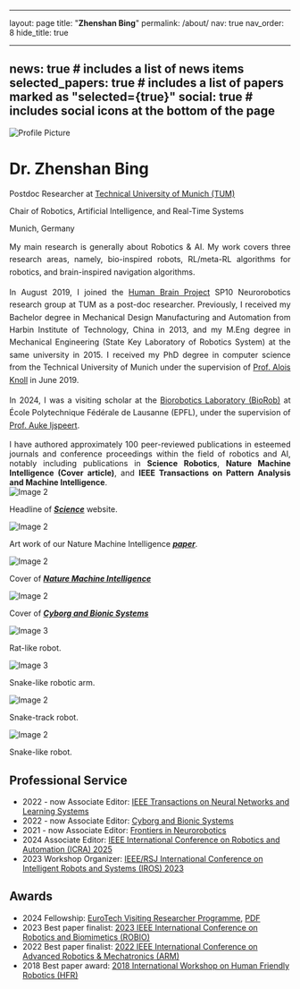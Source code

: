 <!-- ---
layout: about
title: About
permalink: / -->

---
layout: page
title: "<strong>Zhenshan Bing</strong>"
permalink: /about/
nav: true
nav_order: 8
hide_title: true
<!-- permalink: / -->
---


news: true  # includes a list of news items
selected_papers: true # includes a list of papers marked as "selected={true}"
social: true  # includes social icons at the bottom of the page
---

<link href="https://cdnjs.cloudflare.com/ajax/libs/font-awesome/6.0.0-beta3/css/all.min.css" rel="stylesheet">

<div class="profile-section">
  <img src="assets/img/BZS.jpg" alt="Profile Picture">
  <div class="profile-text">
    <h1>Dr. Zhenshan Bing</h1>
    <p>Postdoc Researcher at <a href="https://www.ce.cit.tum.de/air/people/zhenshan-bing-drrernat/">Technical University of Munich (TUM)</a></p>
    <p>Chair of Robotics, Artificial Intelligence, and Real-Time Systems</p>
    <p>Munich, Germany</p>
    <div class="social-icons">
      <a href="https://scholar.google.com/citations?user=eIz0XvMAAAAJ&hl=en" target="_blank"><i class="fab fa-google"></i></a>
      <a href="mailto:zhenshan.bing@tum.de"><i class="fas fa-envelope"></i></a>
      <a href="https://twitter.com" target="_blank"><i class="fab fa-twitter"></i></a>
      <a href="https://www.linkedin.com/in/zhenshan-bing-08b92570/" target="_blank" rel="noopener">
        <i class="fab fa-linkedin"></i>
      </a>
    </div>
  </div>
</div>


<!-- My main research is generally about Robotics & AI. 
My work covers three research areas, namely, bio-inspired robots, RL/meta-RL algorithms for robotics, and brain-inspired navigation algorithms.

In August 2019, I joined the <a href="https://www.humanbrainproject.eu/en/">Human Brain Project</a> SP10 Neurorobotics research group at TUM as a post-doc researcher. Previously, I received my Bachelor degree in Mechanical Design Manufacturing and Automation from Harbin Institute of Technology, China in 2013, and my M.Eng degree in Mechanical Engineering (State Key Laboratory of Robotics System) at the same university in 2015. I received my PhD degree in computer science from the Technical University of Munich under the supervision of <a href="https://www.ce.cit.tum.de/air/people/prof-dr-ing-habil-alois-knoll/">Prof. Alois Knoll</a> in June 2019. 

In 2024, I was a visiting scholar at the <a href="https://www.epfl.ch/labs/biorob/">Biorobotics Laboratory (BioRob)</a> at École Polytechnique Fédérale de Lausanne (EPFL), under the supervision of <a href="https://www.epfl.ch/labs/biorob/people/ijspeert/">Prof. Auke Ijspeert</a>. -->

<!-- I have authored approximately 100 peer-reviewed publications in esteemed journals and conference proceedings within the field of robotics and AI, notably including publications in **Science Robotics**, **Nature Machine Intelligence** and **IEEE Transactions on Pattern Analysis and Machine Intelligence**. -->

<div style="text-align: justify; line-height: 1.6;">
  <p>
    My main research is generally about Robotics & AI. My work covers three research areas, namely, bio-inspired robots, RL/meta-RL algorithms for robotics, and brain-inspired navigation algorithms.
  </p>

  <p>
    In August 2019, I joined the 
    <a href="https://www.humanbrainproject.eu/en/">Human Brain Project</a> SP10 Neurorobotics research group at TUM as a post-doc researcher. Previously, I received my Bachelor degree in Mechanical Design Manufacturing and Automation from Harbin Institute of Technology, China in 2013, and my M.Eng degree in Mechanical Engineering (State Key Laboratory of Robotics System) at the same university in 2015. I received my PhD degree in computer science from the Technical University of Munich under the supervision of 
    <a href="https://www.ce.cit.tum.de/air/people/prof-dr-ing-habil-alois-knoll/">Prof. Alois Knoll</a> in June 2019.
  </p>

  <p>
    In 2024, I was a visiting scholar at the 
    <a href="https://www.epfl.ch/labs/biorob/">Biorobotics Laboratory (BioRob)</a> at École Polytechnique Fédérale de Lausanne (EPFL), under the supervision of 
    <a href="https://www.epfl.ch/labs/biorob/people/ijspeert/">Prof. Auke Ijspeert</a>.
  </p>
</div>


<div style="text-align: justify;">
I have authored approximately 100 peer-reviewed publications in esteemed journals and conference proceedings within the field of robotics and AI, notably including publications in <b>Science Robotics</b>, <b>Nature Machine Intelligence (Cover article)</b>, and <b>IEEE Transactions on Pattern Analysis and Machine Intelligence</b>.
</div>

<!-- <script type="text/javascript" id="clustrmaps" src="//clustrmaps.com/map_v2.js?d=TS_RSqlWck-8Fvk_1h7RcwL9LyxO0JZhNyyHyJygIxM&cl=ffffff&w=a"></script> -->
<!-- <script type='text/javascript' id='clustrmaps' src='//cdn.clustrmaps.com/map_v2.js?cl=080808&w=a&t=tt&d=TS_RSqlWck-8Fvk_1h7RcwL9LyxO0JZhNyyHyJygIxM&co=ffffff&cmo=3acc3a&cmn=ff5353&ct=808080'></script> -->

<!-- Write your biography here. Tell the world about yourself. Link to your favorite [subreddit](http://reddit.com). You can put a picture in, too. The code is already in, just name your picture `prof_pic.jpg` and put it in the `img/` folder.

Put your address / P.O. box / other info right below your picture. You can also disable any these elements by editing `profile` property of the YAML header of your `_pages/about.md`. Edit `_bibliography/papers.bib` and Jekyll will render your [publications page](/al-folio/publications/) automatically.

Link to your social media connections, too. This theme is set up to use [Font Awesome icons](http://fortawesome.github.io/Font-Awesome/) and [Academicons](https://jpswalsh.github.io/academicons/), like the ones below. Add your Facebook, Twitter, LinkedIn, Google Scholar, or just disable all of them. -->





<div class="custom-divider"></div>


<div class="scroll-container">
<!--   <div class="scroll-item">
    <img src="assets/img/BZS.jpg" alt="Image 1">
    <p>Description for item 1</p>
  </div> -->
  <div class="scroll-item">
    <img src="assets/img/SR.png" alt="Image 2">
    <p>Headline of <a href="https://www.science.org/doi/10.1126/scirobotics.adg7165"><strong><em>Science</em></strong></a> website.</p>
  </div>
  <div class="scroll-item">
    <img src="assets/img/publication_preview/nmi-legion.png" alt="Image 2">
    <p>Art work of our Nature Machine Intelligence <a href="https://www.nature.com/articles/s42256-025-00983-2"><strong><em>paper</em></strong></a>.</p>
  </div>
  <div class="scroll-item">
    <img src="assets/img/publication_preview/nmi-bit-12.png" alt="Image 2">
    <p>Cover of <a href="https://www.nature.com/articles/s42256-024-00939-y"><strong><em>Nature Machine Intelligence</em></strong></a></p>
  </div>
  <div class="scroll-item">
    <img src="assets/img/cbs_cover.png" alt="Image 2">
    <p>Cover of <a href="https://spj.science.org/doi/full/10.34133/cbsystems.0140"><strong><em>Cyborg and Bionic Systems </em></strong></a></p>
  </div>
  <div class="scroll-item">
    <img src="assets/img/Nermo_image_1.png" alt="Image 3">
    <p>Rat-like robot.</p>
  </div>
  <div class="scroll-item">
    <img src="assets/img/snake_arm.jpg" alt="Image 3">
    <p>Snake-like robotic arm.</p>
  </div>
  <div class="scroll-item">
    <img src="assets/img/snake_track.jpg" alt="Image 2">
    <p>Snake-track robot.</p>
  </div>
    <div class="scroll-item">
    <img src="assets/img/snake_robot.jpg" alt="Image 2">
    <p>Snake-like robot.</p>
  </div>
</div>



<div class="custom-divider"></div>


<section class="professional-service">
  <h2 style="font-weight: bold;">Professional Service</h2>
  <ul>
    <li>
      <span class="date">2022 - now</span> Associate Editor: 
      <a href="https://cis.ieee.org/publications/t-neural-networks-and-learning-systems/tnnls-editor-and-associate-editors">IEEE Transactions on Neural Networks and Learning Systems</a>
    </li>
    <li>
      <span class="date">2022 - now</span> Associate Editor: 
      <a href="https://spj.science.org/page/cbsystems/editors/young-editors">Cyborg and Bionic Systems</a>
    </li>
    <li>
      <span class="date">2021 - now</span> Associate Editor: 
      <a href="https://www.frontiersin.org/journals/neurorobotics/editors">Frontiers in Neurorobotics</a>
    </li>
    <li>
      <span class="date">2024</span> Associate Editor: 
      <a href="https://2025.ieee-icra.org/">IEEE International Conference on Robotics and Automation (ICRA) 2025</a>
    </li>
    <li>
      <span class="date">2023</span> Workshop Organizer: 
      <a href="https://sites.google.com/view/robot-ai-future-factory/home/">IEEE/RSJ International Conference on Intelligent Robots and Systems (IROS) 2023</a>
    </li>
  </ul>
</section>



<div class="custom-divider"></div>


<section class="professional-service">
  <h2 style="font-weight: bold;">Awards</h2>
  <ul>
    <li>
      <span class="date">2024</span> Fellowship: 
      <a href="https://eurotech-universities.eu/funding/eurotech-visiting-researcher-programme/">EuroTech Visiting Researcher Programme</a>, <a href="/assets/pdf/EuroTech_VRP_2024_Bing.PDF">PDF</a>
    </li>
    <li>
      <span class="date">2023</span> Best paper finalist: 
      <a href="http://robio2023.org/Awards.html">2023 IEEE International Conference on Robotics and Biomimetics (ROBIO)</a>
    </li>
    <li>
      <span class="date">2022</span> Best paper finalist: 
      <a href="http://www.ieee-arm.org/icarm2022/">2022 IEEE International Conference on Advanced Robotics & Mechatronics (ARM)</a>
    </li>
    <li>
      <span class="date">2018</span> Best paper award: 
      <a href="http://hfr2018.org/">2018 International Workshop on Human Friendly Robotics (HFR)</a>
    </li>
  </ul>
</section>



<div class="custom-divider"></div>